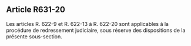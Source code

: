 Article R631-20
----
Les articles R. 622-9 et R. 622-13 à R. 622-20 sont applicables à la procédure
de redressement judiciaire, sous réserve des dispositions de la présente
sous-section.
